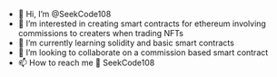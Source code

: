- 👋 Hi, I’m @SeekCode108
- 👀 I’m interested in creating smart contracts for ethereum involving commissions to creaters when trading NFTs
- 🌱 I’m currently learning solidity and basic smart contracts
- 💞️ I’m looking to collaborate on a commission based smart contract
- 📫 How to reach me 🤫 SeekCode108

<!---
SeekCode108/SeekCode108 is a ✨ special ✨ repository because its `README.md` (this file) appears on your GitHub profile.
You can click the Preview link to take a look at your changes.
--->
